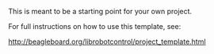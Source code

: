 This is meant to be a starting point for your own project.

For full instructions on how to use this template, see:

<http://beagleboard.org/librobotcontrol/project_template.html>
